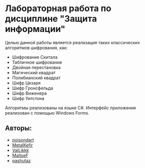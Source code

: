 # Лабораторная работа по дисциплине "Защита информации"
Целью данной работы является реализация таких классических алгоритмов шифрования, как:
* Шифрование Скитала
* Табличное шифрование
* Двойная перестановка
* Магический квадрат
* Полибианский квадрат
* Шифр Цезаря
* Шифр Гронсфельда
* Шифр Виженера
* Шифр Уитстона

Алгоритмы реализованы на языке С#. Интерфейс приложения реализован с помощью Windows Forms.
## Авторы:
* [poisondart](https://github.com/poisondart)
* [MetalKefir](https://github.com/MetalKefir)
* [ValLikkk](https://github.com/ValLikkk)
* [MaltseF](https://github.com/MaltseF)
* [pashutaz](https://github.com/pashutaz)
